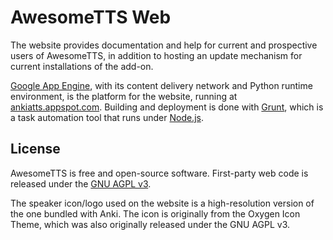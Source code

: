 # AwesomeTTS Web

The website provides documentation and help for current and prospective users
of AwesomeTTS, in addition to hosting an update mechanism for current
installations of the add-on.

[Google App Engine](https://developers.google.com/appengine), with its content
delivery network and Python runtime environment, is the platform for the
website, running at [ankiatts.appspot.com](https://ankiatts.appspot.com).
Building and deployment is done with [Grunt](http://gruntjs.com), which is a
task automation tool that runs under [Node.js](http://nodejs.org).


## License

AwesomeTTS is free and open-source software. First-party web code is released
under the [GNU AGPL v3](LICENSE.txt).

The speaker icon/logo used on the website is a high-resolution version of the
one bundled with Anki. The icon is originally from the Oxygen Icon Theme,
which was also originally released under the GNU AGPL v3.
